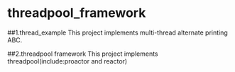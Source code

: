# threadpool_framework
##1.thread_example
  This project implements multi-thread alternate printing ABC.
 
##2.threadpool framework
  This project implements threadpool(include:proactor and reactor)
